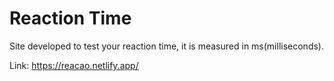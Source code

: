 # Reaction Time

Site developed to test your reaction time, it is measured in ms(milliseconds).

Link:
https://reacao.netlify.app/
